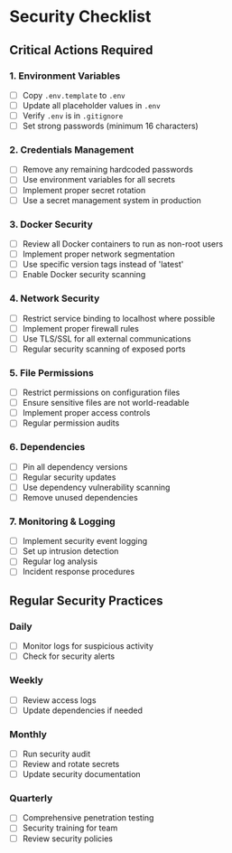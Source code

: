 # Security Checklist

## Critical Actions Required

### 1. Environment Variables
- [ ] Copy `.env.template` to `.env`
- [ ] Update all placeholder values in `.env`
- [ ] Verify `.env` is in `.gitignore`
- [ ] Set strong passwords (minimum 16 characters)

### 2. Credentials Management
- [ ] Remove any remaining hardcoded passwords
- [ ] Use environment variables for all secrets
- [ ] Implement proper secret rotation
- [ ] Use a secret management system in production

### 3. Docker Security
- [ ] Review all Docker containers to run as non-root users
- [ ] Implement proper network segmentation
- [ ] Use specific version tags instead of 'latest'
- [ ] Enable Docker security scanning

### 4. Network Security
- [ ] Restrict service binding to localhost where possible
- [ ] Implement proper firewall rules
- [ ] Use TLS/SSL for all external communications
- [ ] Regular security scanning of exposed ports

### 5. File Permissions
- [ ] Restrict permissions on configuration files
- [ ] Ensure sensitive files are not world-readable
- [ ] Implement proper access controls
- [ ] Regular permission audits

### 6. Dependencies
- [ ] Pin all dependency versions
- [ ] Regular security updates
- [ ] Use dependency vulnerability scanning
- [ ] Remove unused dependencies

### 7. Monitoring & Logging
- [ ] Implement security event logging
- [ ] Set up intrusion detection
- [ ] Regular log analysis
- [ ] Incident response procedures

## Regular Security Practices

### Daily
- [ ] Monitor logs for suspicious activity
- [ ] Check for security alerts

### Weekly  
- [ ] Review access logs
- [ ] Update dependencies if needed

### Monthly
- [ ] Run security audit
- [ ] Review and rotate secrets
- [ ] Update security documentation

### Quarterly
- [ ] Comprehensive penetration testing
- [ ] Security training for team
- [ ] Review security policies
